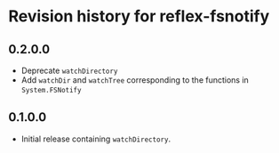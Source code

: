 # Revision history for reflex-fsnotify

## 0.2.0.0

* Deprecate `watchDirectory`
* Add `watchDir` and `watchTree` corresponding to the functions in `System.FSNotify`

## 0.1.0.0

* Initial release containing `watchDirectory`.
